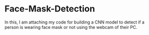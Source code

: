 # Face-Mask-Detection
In this, I am attaching my code for building a CNN model to detect if a person is wearing face mask or not using the webcam of their PC.
